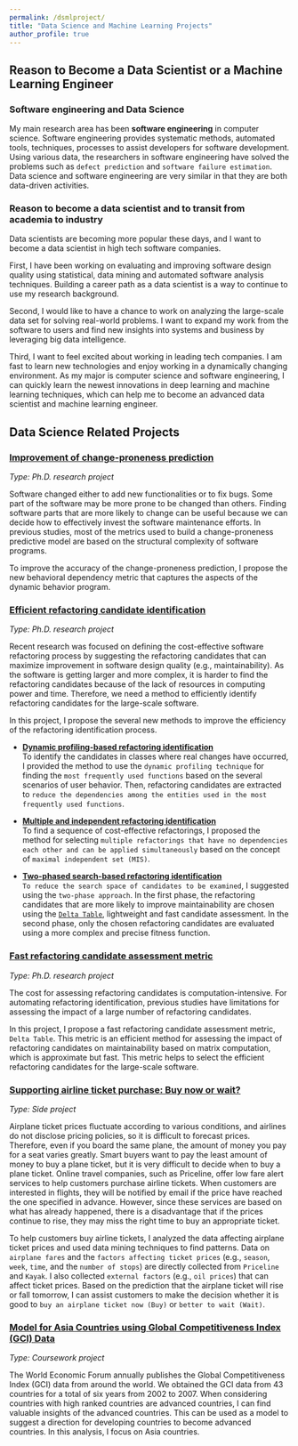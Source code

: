 ```yaml
---
permalink: /dsmlproject/
title: "Data Science and Machine Learning Projects"
author_profile: true
---
```


## Reason to Become a Data Scientist or a Machine Learning Engineer  

### Software engineering and Data Science

My main research area has been **software engineering** in computer science.
Software engineering provides systematic methods, automated tools, techniques, processes to assist developers for software development. Using various data, the researchers in software engineering have solved the problems such as `defect prediction` and `software failure estimation`. Data science and software engineering are very similar in that they are both data-driven activities.


### Reason to become a data scientist and to transit from academia to industry

Data scientists are becoming more popular these days, and I want to become a data scientist in high tech software companies.

First, I have been working on evaluating and improving software design quality using statistical, data mining and automated software analysis techniques. Building a career path as a data scientist is a way to continue to use my research background.

Second, I would like to have a chance to work on analyzing the large-scale data set for solving real-world problems.
I want to expand my work from the software to users and find new insights into systems and business by leveraging big data intelligence.

Third, I want to feel excited about working in leading tech companies. I am fast to learn new technologies and enjoy working in a dynamically changing environment.
As my major is computer science and software engineering, I can quickly learn the newest innovations in deep learning and machine learning techniques, which can help me to become an advanced data scientist and machine learning engineer.


## Data Science Related Projects

### [Improvement of change-proneness prediction](/portfolio/research_project1/)  
*Type: Ph.D. research project*

Software changed either to add new functionalities or to fix bugs. Some part of the software may be more prone to be changed than others. Finding software parts that are more likely to change can be useful because we can decide how to effectively invest the software maintenance efforts. In previous studies, most of the metrics used to build a change-proneness predictive model are based on the structural complexity of software programs.

To improve the accuracy of the change-proneness prediction, I propose the new behavioral dependency metric that captures the aspects of the dynamic behavior program.


### [Efficient refactoring candidate identification](/portfolio/research_project2/)  
*Type: Ph.D. research project*

Recent research was focused on defining the cost-effective software refactoring process by suggesting the refactoring candidates that can maximize improvement in software design quality (e.g., maintainability). As the software is getting larger and more complex, it is harder to find the refactoring candidates because of the lack of resources in computing power and time. Therefore, we need a method to efficiently identify refactoring candidates for the large-scale software.

In this project, I propose the several new methods to improve the efficiency of the refactoring identification process.  

* [**Dynamic profiling-based refactoring identification**](/portfolio/research_project2/#dynamic)   
To identify the candidates in classes where real changes have occurred, I provided the method to use the ``dynamic profiling technique`` for finding the ``most frequently used functions`` based on the several scenarios of user behavior. Then, refactoring candidates are extracted to ``reduce the dependencies among the entities used in the most frequently used functions``.  

* [**Multiple and independent refactoring identification**](/portfolio/research_project2/#multiple)     
To find a sequence of cost-effective refactorings, I proposed the method for selecting ``multiple refactorings that have no dependencies each other and can be applied simultaneously`` based on the concept of ``maximal independent set (MIS)``.  

* [**Two-phased search-based refactoring identification**](/portfolio/research_project2/#twophase)   
``To reduce the search space of candidates to be examined``, I suggested using the ``two-phase approach``. In the first phase, the refactoring candidates that are more likely to improve maintainability are chosen using the [``Delta Table``](/portfolio/research_project3/), lightweight and fast candidate assessment. In the second phase, only the chosen refactoring candidates are evaluated using a more complex and precise fitness function.


### [Fast refactoring candidate assessment metric](/portfolio/research_project3/)  
*Type: Ph.D. research project*

The cost for assessing refactoring candidates is computation-intensive. For automating refactoring identification, previous studies have limitations for assessing the impact of a large number of refactoring candidates.

In this project, I propose a fast refactoring candidate assessment metric, `Delta Table`. This metric is an efficient method for assessing the impact of refactoring candidates on maintainability based on matrix computation, which is approximate but fast. This metric helps to select the efficient refactoring candidates for the large-scale software.

### [Supporting airline ticket purchase: Buy now or wait?](/portfolio/airlineticketPrediction/)  
*Type: Side project*

Airplane ticket prices fluctuate according to various conditions, and airlines do not disclose pricing policies, so it is difficult to forecast prices. Therefore, even if you board the same plane, the amount of money you pay for a seat varies greatly. Smart buyers want to pay the least amount of money to buy a plane ticket, but it is very difficult to decide when to buy a plane ticket. Online travel companies, such as Priceline, offer low fare alert services to help customers purchase airline tickets. When customers are interested in flights, they will be notified by email if the price have reached the one specified in advance. However, since these services are based on what has already happened, there is a disadvantage that if the prices continue to rise, they may miss the right time to buy an appropriate ticket.

To help customers buy airline tickets, I analyzed the data affecting airplane ticket prices and used data mining techniques to find patterns. Data on ``airplane fares`` and the ``factors affecting ticket prices`` (e.g., ``season``, ``week``, ``time``, and the ``number of stops``) are directly collected from ``Priceline`` and ``Kayak``. I also collected ``external factors`` (e.g., ``oil prices``) that can affect ticket prices. Based on the prediction that the airplane ticket will rise or fall tomorrow, I can assist customers to make the decision whether it is good to ``buy an airplane ticket now (Buy)`` or ``better to wait (Wait)``.


### [Model for Asia Countries using Global Competitiveness Index (GCI) Data](/portfolio/asiaModel/)  
*Type: Coursework project*

The World Economic Forum annually publishes the Global Competitiveness Index (GCI) data from around the world. We obtained the GCI data from 43 countries for a total of six years from 2002 to 2007. When considering countries with high ranked countries are advanced countries, I can find valuable insights of the advanced countries. This can be used as a model to suggest a direction for developing countries to become advanced countries. In this analysis, I focus on Asia countries.
